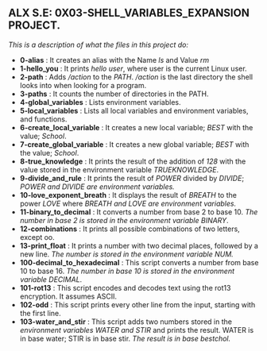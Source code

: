 ## ALX S.E: 0X03-SHELL_VARIABLES_EXPANSION PROJECT.

*This is a description of what the files in this project do:*

- **0-alias** : It creates an alias with the Name *ls* and Value *rm*
- **1-hello_you** : It prints *hello user*, where user is the current Linux user.
- **2-path** : Adds */action* to the *PATH*. */action* is the last directory the shell looks into when looking for a program.
- **3-paths** : It counts the number of directories in the PATH.
- **4-global_variables** : Lists environment variables.
- **5-local_variables** : Lists all local variables and environment variables, and functions.
- **6-create_local_variable** : It creates a new local variable; *BEST* with the value; *School*.
- **7-create_global_variable** : It creates a new global variable; *BEST* with the value; *School*. 
- **8-true_knowledge** : It prints the result of the addition of *128* with the value stored in the environment variable *TRUEKNOWLEDGE*.
- **9-divide_and_rule** : It prints the result of *POWER* divided by *DIVIDE*; *POWER and DIVIDE are environment variables.*
- **10-love_exponent_breath** : It displays the result of *BREATH* to the power *LOVE* where *BREATH and LOVE are environment variables.*
- **11-binary_to_decimal** : It converts a number from base 2 to base 10. *The number in base 2 is stored in the environment variable BINARY*.
- **12-combinations** : It prints all possible combinations of two letters, except oo.
- **13-print_float** : It prints a number with two decimal places, followed by a new line. *The number is stored in the environment variable NUM.*
- **100-decimal_to_hexadecimal** : This script converts a number from base 10 to base 16. *The number in base 10 is stored in the environment variable DECIMAL*.
- **101-rot13** : This script encodes and decodes text using the rot13 encryption. It assumes ASCII.
- **102-odd** : This script prints every other line from the input, starting with the first line.
- **103-water_and_stir** : This script adds two numbers stored in the *environment variables WATER and STIR* and prints the result. WATER is in base water; STIR is in base stir. *The result is in base bestchol.*
